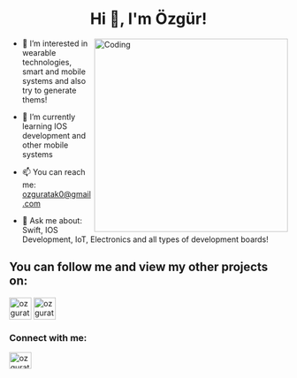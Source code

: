 <h1 align="center">Hi 👋, I'm Özgür!</h1>

<img align="right" alt="Coding" width="350" src="https://user-images.githubusercontent.com/45077422/198304360-601e00b0-0fbb-4988-99be-b2d892575b10.gif">


- 👀 I’m interested in wearable technologies, smart and mobile systems and also try to generate thems!

- 🌱 I’m currently learning IOS development and other mobile systems

- 📫 You can reach me: ozguratak0@gmail.com  
                                                           
- 💬 Ask me about: Swift, IOS Development, IoT, Electronics and all types of development boards!

<h2 align="left">You can follow me and view my other projects on:</h2>
<p align="left">
<a href="https://www.instructables.com/member/ozguratak0/" target="blank"><img align="center" src="https://user-images.githubusercontent.com/45077422/198299873-fd17716c-a50f-4b34-9515-2941cc15c867.png" alt="ozguratak" height="40" width="40" /></a>
<a href="https://www.thingiverse.com/ozguratak/designs" target="blank"><img align="center" src="https://user-images.githubusercontent.com/45077422/198305314-c82da865-6603-4806-a492-b3d6edf73d94.png" alt="ozguratak/designs" height="40" width="40" /></a>


<h3 align="left">Connect with me:</h3>
<p align="left">
<a href="[https://linkedin.com/in/fullstackengineer4177](https://www.linkedin.com/in/fullstackengineer4177/)" target="blank"><img align="center" src="https://raw.githubusercontent.com/rahuldkjain/github-profile-readme-generator/master/src/images/icons/Social/linked-in-alt.svg" alt="ozguratak" height="30" width="40" /></a>
</p>




<!---
ozguratak/ozguratak is a ✨ special ✨ repository because its `README.md` (this file) appears on your GitHub profile.
You can click the Preview link to take a look at your changes.
--->
